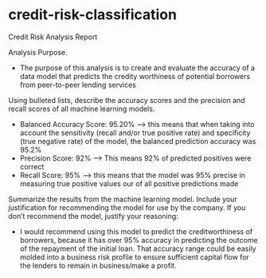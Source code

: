 # credit-risk-classification

Credit Risk Analysis Report

Analysis Purpose.
    
* The purpose of this analysis is to create and evaluate the accuracy of a data model that predicts the credity worthiness of potential borrowers from peer-to-peer lending services

Using bulleted lists, describe the accuracy scores and the precision and recall scores of all machine learning models.
    
* Balanced Accuracy Score: 95.20% --> this means that when taking into account the sensitivity (recall and/or true positive rate) and specificity (true negative rate) of the model, the balanced prediction accuracy was 95.2%
* Precision Score: 92% --> This means 92% of predicted positives were correct
* Recall Score: 95% --> this means that the model was 95% precise in measuring true positive values our of all positive predictions made

Summarize the results from the machine learning model. Include your justification for recommending the model for use by the company. If you don’t recommend the model, justify your reasoning:

* I would recommend using this model to predict the creditworthiness of borrowers, because it has over 95% accuracy in predicting the outcome of the repayment of the initial loan. That accuracy range could be easily molded into a business risk profile to ensure sufficient capital flow for the lenders to remain in business/make a profit.